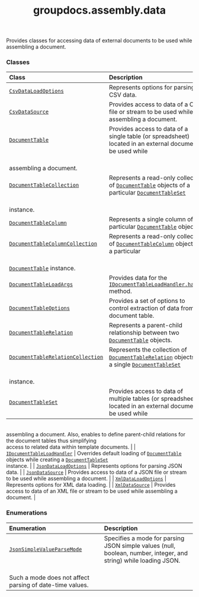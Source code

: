 ﻿---
title: groupdocs.assembly.data
second_title: GroupDocs.Assembly for Python via .NET API References
description: 
type: docs
url: /python-net/groupdocs.assembly.data/
is_root: false
weight: 10
---

Provides classes for accessing data of external documents to be used while assembling a document.

### Classes
| Class | Description |
| :- | :- |
| [`CsvDataLoadOptions`](/assembly/python-net/groupdocs.assembly.data/csvdataloadoptions) | Represents options for parsing CSV data. |
| [`CsvDataSource`](/assembly/python-net/groupdocs.assembly.data/csvdatasource) | Provides access to data of a CSV file or stream to be used while assembling a document. |
| [`DocumentTable`](/assembly/python-net/groupdocs.assembly.data/documenttable) | Provides access to data of a single table (or spreadsheet) located in an external document to be used while <br/>assembling a document. |
| [`DocumentTableCollection`](/assembly/python-net/groupdocs.assembly.data/documenttablecollection) | Represents a read-only collection of [`DocumentTable`](/assembly/python-net/groupdocs.assembly.data/documenttable) objects of a particular [`DocumentTableSet`](/assembly/python-net/groupdocs.assembly.data/documenttableset) <br/>instance. |
| [`DocumentTableColumn`](/assembly/python-net/groupdocs.assembly.data/documenttablecolumn) | Represents a single column of a particular [`DocumentTable`](/assembly/python-net/groupdocs.assembly.data/documenttable) object. |
| [`DocumentTableColumnCollection`](/assembly/python-net/groupdocs.assembly.data/documenttablecolumncollection) | Represents a read-only collection of [`DocumentTableColumn`](/assembly/python-net/groupdocs.assembly.data/documenttablecolumn) objects of a particular <br/>[`DocumentTable`](/assembly/python-net/groupdocs.assembly.data/documenttable) instance. |
| [`DocumentTableLoadArgs`](/assembly/python-net/groupdocs.assembly.data/documenttableloadargs) | Provides data for the [`IDocumentTableLoadHandler.handle`](/assembly/python-net/groupdocs.assembly.data/idocumenttableloadhandler/handle) method. |
| [`DocumentTableOptions`](/assembly/python-net/groupdocs.assembly.data/documenttableoptions) | Provides a set of options to control extraction of data from a document table. |
| [`DocumentTableRelation`](/assembly/python-net/groupdocs.assembly.data/documenttablerelation) | Represents a parent-child relationship between two [`DocumentTable`](/assembly/python-net/groupdocs.assembly.data/documenttable) objects. |
| [`DocumentTableRelationCollection`](/assembly/python-net/groupdocs.assembly.data/documenttablerelationcollection) | Represents the collection of [`DocumentTableRelation`](/assembly/python-net/groupdocs.assembly.data/documenttablerelation) objects of a single [`DocumentTableSet`](/assembly/python-net/groupdocs.assembly.data/documenttableset) <br/>instance. |
| [`DocumentTableSet`](/assembly/python-net/groupdocs.assembly.data/documenttableset) | Provides access to data of multiple tables (or spreadsheets) located in an external document to be used while <br/>assembling a document. Also, enables to define parent-child relations for the document tables thus simplifying<br/>access to related data within template documents. |
| [`IDocumentTableLoadHandler`](/assembly/python-net/groupdocs.assembly.data/idocumenttableloadhandler) | Overrides default loading of [`DocumentTable`](/assembly/python-net/groupdocs.assembly.data/documenttable) objects while creating a [`DocumentTableSet`](/assembly/python-net/groupdocs.assembly.data/documenttableset) <br/>instance. |
| [`JsonDataLoadOptions`](/assembly/python-net/groupdocs.assembly.data/jsondataloadoptions) | Represents options for parsing JSON data. |
| [`JsonDataSource`](/assembly/python-net/groupdocs.assembly.data/jsondatasource) | Provides access to data of a JSON file or stream to be used while assembling a document. |
| [`XmlDataLoadOptions`](/assembly/python-net/groupdocs.assembly.data/xmldataloadoptions) | Represents options for XML data loading. |
| [`XmlDataSource`](/assembly/python-net/groupdocs.assembly.data/xmldatasource) | Provides access to data of an XML file or stream to be used while assembling a document. |


### Enumerations
| Enumeration | Description |
| :- | :- |
| [`JsonSimpleValueParseMode`](/assembly/python-net/groupdocs.assembly.data/jsonsimplevalueparsemode) | Specifies a mode for parsing JSON simple values (null, boolean, number, integer, and string) while loading JSON. <br/>Such a mode does not affect parsing of date-time values. |


